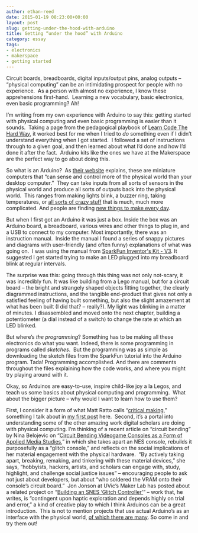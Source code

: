 ```yaml
---
author: ethan-reed
date: 2015-01-19 08:23:00+00:00
layout: post
slug: getting-under-the-hood-with-arduino
title: Getting “under the hood” with Arduino
category: essay
tags:
- electronics
- makerspace
- getting started
---
```


Circuit boards, breadboards, digital inputs/output pins, analog outputs – “physical computing” can be an intimidating prospect for people with no experience.  As a person with almost no experience, I know these apprehensions first-hand.  Learning a new vocabulary, basic electronics, even basic programming? Ah!

I’m writing from my own experience with Arduino to say this: getting started with physical computing and even basic programming is easier than it sounds.  Taking a page from the pedagogical playbook of [Learn Code The Hard Way](http://learncodethehardway.org/), it worked best for me when I tried to _do_ something even if I didn’t understand everything when I got started.  I followed a set of instructions through to a given goal, and then learned about what I’d done and how I’d done it after the fact.  Arduino kits like the ones we have at the Makerspace are the perfect way to go about doing this.

So what is an Arduino?  As [their website](http://arduino.cc/en/Guide/Introduction) explains, these are miniature computers that “can sense and control more of the physical world than your desktop computer.”  They can take inputs from all sorts of sensors in the physical world and produce all sorts of outputs back into the physical world.  This ranges from making lights blink, a buzzer ring, taking temperatures, or [all sorts of crazy stuff](http://playground.arduino.cc/Projects/Ideas) that is much, much more complicated. And people are finding [new things to make every day](http://www.instructables.com/id/Arduino-Projects/).

But when I first got an Arduino it was just a box. Inside the box was an Arduino board, a breadboard, various wires and other things to plug in, and a USB to connect to my computer. Most importantly, there was an instruction manual.  Inside the manual I found a series of snappy pictures and diagrams with user-friendly (and often funny) explanations of what was going on.  I was using the manual from [SparkFun Inventor's Kit - V3](https://www.sparkfun.com/products/retired/11576). It suggested I get started trying to make an LED plugged into my breadboard blink at regular intervals.

The surprise was this: going through this thing was not only not-scary, it was incredibly fun. It was like building from a Lego manual, but for a circuit board – the bright and strangely shaped objects fitting together, the clearly diagrammed instructions, and the tangible end-product that gives not only a satisfied feeling of having built something, but also the slight amazement at what has been built (I did that? – really?). My light was blinking in a matter of minutes. I disassembled and moved onto the next chapter, building a potentiometer (a dial instead of a switch) to change the rate at which an LED blinked.

But where’s _the programming_? Something has to be making all these electronics do what you want. Indeed, there is some programming in programs called _sketches_.  But the programming was as simple as downloading the sketch files from the SparkFun tutorial into the Arduino program. Tada! Programming accomplished. And there are comments throughout the files explaining how the code works, and where you might try playing around with it.

Okay, so Arduinos are easy-to-use, inspire child-like joy a la Legos, and teach us some basics about physical computing and programming.  What about the bigger picture – why would I want to learn how to use them?

First, I consider it a form of what Matt Ratto calls “[critical making](http://www.tandfonline.com/doi/pdf/10.1080/01972243.2011.583819),” something I talk about in [my first post](http://scholarslab.org/experimental-humanities/come-explore-the-makerspace/) here.  Second, it’s a portal into understanding some of the other amazing work digital scholars are doing with physical computing. I’m thinking of a recent article on “circuit bending” by Nina Belojevic on “[Circuit Bending Videogame Consoles as a Form of Applied Media Studies](http://www.nanocrit.com/issues/5/circuit-bending-videogame-consoles-form-applied-media-studies),” in which she takes apart an NES console, rebuilds it purposefully as a “glitch console,” and reflects on the social implications of her material engagement with the physical hardware.  “By actively taking apart, breaking, remaking, and tinkering with these material devices,” she says, “hobbyists, hackers, artists, and scholars can engage with, study, highlight, and challenge social justice issues” – encouraging people to ask not just about developers, but about “who soldered the VRAM onto their console’s circuit board.”  Jon Jonson at UVic’s Maker Lab has posted about a related project on “[Building an SNES ‘Glitch Controller’](http://maker.uvic.ca/snes/)” – work that, he writes, is “contingent upon haptic exploration and depends highly on trial and error,” a kind of creative play to which I think Arduinos can be a great introduction.  This is not to mention projects that use actual Arduino’s as an interface with the physical world, [of which there are many](http://www.instructables.com/id/20-Unbelievable-Arduino-Projects/). So come in and try them out!
